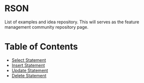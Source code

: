 # RSON
List of examples and idea repository. This will serves as the feature management community repository page.

# Table of Contents
* [Select Statement](Select.md)
* [Insert Statement](Insert.md)
* [Update Statement](Update.md)
* [Delete Statement](Delete.md)

